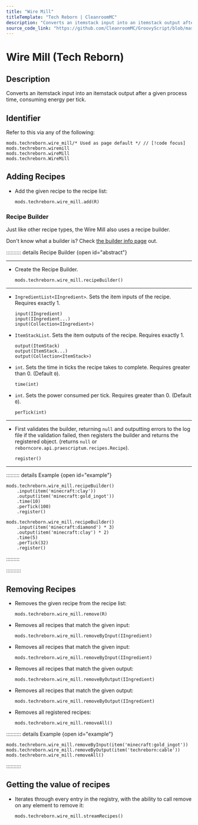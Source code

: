 ```yaml
---
title: "Wire Mill"
titleTemplate: "Tech Reborn | CleanroomMC"
description: "Converts an itemstack input into an itemstack output after a given process time, consuming energy per tick."
source_code_link: "https://github.com/CleanroomMC/GroovyScript/blob/master/src/main/java/com/cleanroommc/groovyscript/compat/mods/techreborn/WireMill.java"
---
```


# Wire Mill (Tech Reborn)

## Description

Converts an itemstack input into an itemstack output after a given process time, consuming energy per tick.

## Identifier

Refer to this via any of the following:

```groovy:no-line-numbers {1}
mods.techreborn.wire_mill/* Used as page default */ // [!code focus]
mods.techreborn.wiremill
mods.techreborn.wireMill
mods.techreborn.WireMill
```


## Adding Recipes

- Add the given recipe to the recipe list:

    ```groovy:no-line-numbers
    mods.techreborn.wire_mill.add(R)
    ```


### Recipe Builder

Just like other recipe types, the Wire Mill also uses a recipe builder.

Don't know what a builder is? Check [the builder info page](../../getting_started/builder.md) out.

:::::::::: details Recipe Builder {open id="abstract"}

---

- Create the Recipe Builder.

    ```groovy:no-line-numbers
    mods.techreborn.wire_mill.recipeBuilder()
    ```

---

- `IngredientList<IIngredient>`. Sets the item inputs of the recipe. Requires exactly 1.

    ```groovy:no-line-numbers
    input(IIngredient)
    input(IIngredient...)
    input(Collection<IIngredient>)
    ```

- `ItemStackList`. Sets the item outputs of the recipe. Requires exactly 1.

    ```groovy:no-line-numbers
    output(ItemStack)
    output(ItemStack...)
    output(Collection<ItemStack>)
    ```

- `int`. Sets the time in ticks the recipe takes to complete. Requires greater than 0. (Default `0`).

    ```groovy:no-line-numbers
    time(int)
    ```

- `int`. Sets the power consumed per tick. Requires greater than 0. (Default `0`).

    ```groovy:no-line-numbers
    perTick(int)
    ```

---

- First validates the builder, returning `null` and outputting errors to the log file if the validation failed, then registers the builder and returns the registered object. (returns `null` or `reborncore.api.praescriptum.recipes.Recipe`).

    ```groovy:no-line-numbers
    register()
    ```

---

::::::::: details Example {open id="example"}
```groovy:no-line-numbers
mods.techreborn.wire_mill.recipeBuilder()
    .input(item('minecraft:clay'))
    .output(item('minecraft:gold_ingot'))
    .time(10)
    .perTick(100)
    .register()

mods.techreborn.wire_mill.recipeBuilder()
    .input(item('minecraft:diamond') * 3)
    .output(item('minecraft:clay') * 2)
    .time(5)
    .perTick(32)
    .register()
```

:::::::::

::::::::::

## Removing Recipes

- Removes the given recipe from the recipe list:

    ```groovy:no-line-numbers
    mods.techreborn.wire_mill.remove(R)
    ```

- Removes all recipes that match the given input:

    ```groovy:no-line-numbers
    mods.techreborn.wire_mill.removeByInput(IIngredient)
    ```

- Removes all recipes that match the given input:

    ```groovy:no-line-numbers
    mods.techreborn.wire_mill.removeByInput(IIngredient)
    ```

- Removes all recipes that match the given output:

    ```groovy:no-line-numbers
    mods.techreborn.wire_mill.removeByOutput(IIngredient)
    ```

- Removes all recipes that match the given output:

    ```groovy:no-line-numbers
    mods.techreborn.wire_mill.removeByOutput(IIngredient)
    ```

- Removes all registered recipes:

    ```groovy:no-line-numbers
    mods.techreborn.wire_mill.removeAll()
    ```

:::::::::: details Example {open id="example"}
```groovy:no-line-numbers
mods.techreborn.wire_mill.removeByInput(item('minecraft:gold_ingot'))
mods.techreborn.wire_mill.removeByOutput(item('techreborn:cable'))
mods.techreborn.wire_mill.removeAll()
```

::::::::::

## Getting the value of recipes

- Iterates through every entry in the registry, with the ability to call remove on any element to remove it:

    ```groovy:no-line-numbers
    mods.techreborn.wire_mill.streamRecipes()
    ```
